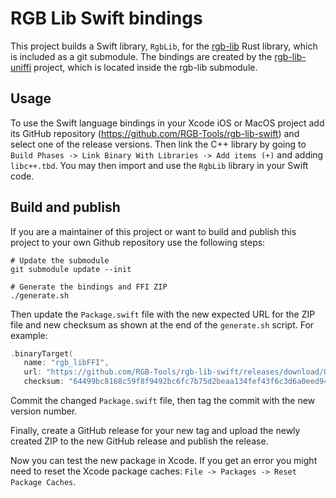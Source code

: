 # RGB Lib Swift bindings

This project builds a Swift library, `RgbLib`, for the [rgb-lib]
Rust library, which is included as a git submodule. The bindings are created by
the [rgb-lib-uniffi] project, which is located inside the rgb-lib submodule.

## Usage

To use the Swift language bindings in your Xcode iOS or MacOS project add
its GitHub repository (https://github.com/RGB-Tools/rgb-lib-swift) and select
one of the release versions.
Then link the C++ library by going to
`Build Phases -> Link Binary With Libraries -> Add items (+)` and adding
`libc++.tbd`.
You may then import and use the `RgbLib` library in your Swift code.

## Build and publish

If you are a maintainer of this project or want to build and publish this
project to your own Github repository use the following steps:

```shell
# Update the submodule
git submodule update --init

# Generate the bindings and FFI ZIP
./generate.sh
```

Then update the `Package.swift` file with the new expected URL for the ZIP
file and new checksum as shown at the end of the `generate.sh` script.
For example:
```swift
.binaryTarget(
   name: "rgb_libFFI",
   url: "https://github.com/RGB-Tools/rgb-lib-swift/releases/download/0.3.0-beta.1/rgb_libFFI.xcframework.zip",
   checksum: "64499bc8168c59f8f9492bc6fc7b75d2beaa134fef43f6c3d6a0eed94fd3f055"),
```

Commit the changed `Package.swift` file, then tag the commit with the new
version number.

Finally, create a GitHub release for your new tag and upload the newly created
ZIP to the new GitHub release and publish the release.

Now you can test the new package in Xcode.
If you get an error you might need to reset the Xcode package caches:
`File -> Packages -> Reset Package Caches`.


[rgb-lib]: https://github.com/RGB-Tools/rgb-lib
[rgb-lib-uniffi]: https://github.com/RGB-Tools/rgb-lib/tree/master/bindings/uniffi
